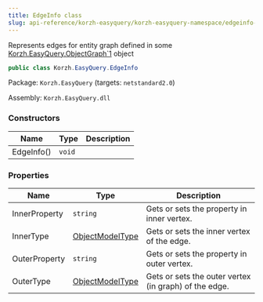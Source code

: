 ```yaml
---
title: EdgeInfo class
slug: api-reference/korzh-easyquery/korzh-easyquery-namespace/edgeinfo-class
---
```

Represents edges for entity graph defined in some [Korzh.EasyQuery.ObjectGraph`1](/api-reference/korzh-easyquery/korzh-easyquery-namespace/objectgraph-t--class) object
```csharp
public class Korzh.EasyQuery.EdgeInfo

```
Package: `Korzh.EasyQuery` (targets: `netstandard2.0`)

Assembly: `Korzh.EasyQuery.dll`

### Constructors

| Name | Type | Description | 
| --- | --- | --- | 
| EdgeInfo() | `void` |  | 


### Properties

| Name | Type | Description | 
| --- | --- | --- | 
| InnerProperty | `string` | Gets or sets the property in inner vertex. | 
| InnerType | [ObjectModelType](/api-reference/korzh-easyquery/korzh-easyquery-namespace/objectmodeltype-class) | Gets or sets the inner vertex of the edge. | 
| OuterProperty | `string` | Gets or sets the property in outer vertex. | 
| OuterType | [ObjectModelType](/api-reference/korzh-easyquery/korzh-easyquery-namespace/objectmodeltype-class) | Gets or sets the outer vertex (in graph) of the edge. |